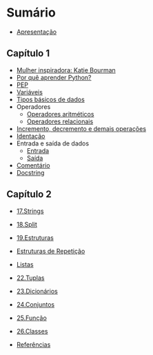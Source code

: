 # Sumário

- [Apresentação](README.md)

## Capítulo 1

- [Mulher inspiradora: Katie Bourman](mulheres-inspiradoras/katie-bourman.md)
- [Por quê aprender Python?](porque-aprender-python/porque-aprender-python.md)
- [PEP](pep/pep.md)
- [Variáveis](variaveis/variaveis.md)
- [Tipos básicos de dados](tipos-de-dados/tipos_dados.md)
- Operadores
  - [Operadores aritméticos](operadores/operadores-aritmeticos.md)
  - [Operadores relacionais](operadores/operadores-relacionais.md)
- [Incremento, decremento e demais operações](incremento-e-decremento/incremento-e-decremento.md)
- [Identação](identacao/identacao.md)
- Entrada e saída de dados
  - [Entrada](entrada-e-saida/entrada.md)
  - [Saída](entrada-e-saida/saida.md)
- [Comentário](comentarios/comentario.md)
- [Docstring](docstring/docstring.md)

## Capítulo 2

- [17.Strings](17.Strings/strings.md)

<!-- Outro bloco integrado-->

- [18.Split](18.Split/split.md)

<!-- Outro bloco integrado-->

- [19.Estruturas](19.Estruturas/estruturas_logicas.md)

<!-- Outro bloco integrado-->

- [Estruturas de Repetição](20.Repetição/estrutura_repeticao.md)

<!-- Outro bloco integrado-->

- [Listas](21.Listas/listas.md)

<!-- Outro bloco integrado-->

- [22.Tuplas](22.Tuplas/tuplas.md)

<!-- Outro bloco integrado-->

- [23.Dicionários](23.Dicionários/dicionarios.md)

<!-- Outro bloco integrado-->

- [24.Conjuntos](24.Conjuntos/conjuntos.md)

<!-- Outro bloco integrado-->

- [25.Função](25.Função/funcao.md)

<!-- Outro bloco integrado-->

- [26.Classes](26.Classes/classes.md)
<!-- Outro bloco integrado-->

- [Referências](27.Referências/referencias.md)
